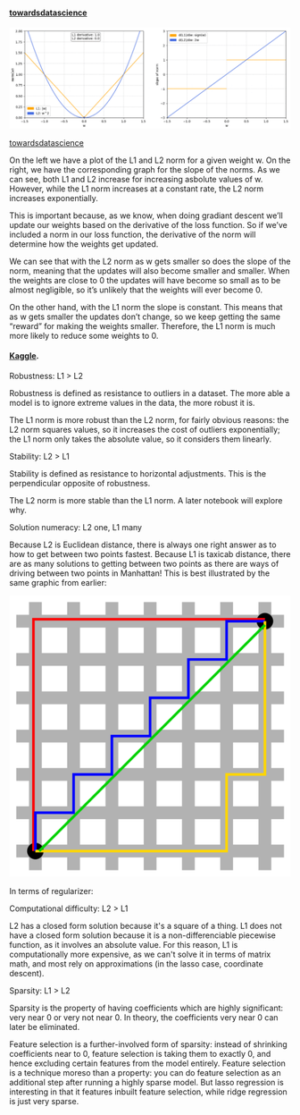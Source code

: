 
#### [towardsdatascience](https://towardsdatascience.com/visualizing-regularization-and-the-l1-and-l2-norms-d962aa769932)
![plot](./L1-L2.gif)

[towardsdatascience](https://towardsdatascience.com/visualizing-regularization-and-the-l1-and-l2-norms-d962aa769932)

On the left we have a plot of the L1 and L2 norm for a given weight w. On the right, we have the corresponding graph for the slope of the norms. As we can see, both L1 and L2 increase for increasing asbolute values of w. However, while the L1 norm increases at a constant rate, the L2 norm increases exponentially.

This is important because, as we know, when doing gradiant descent we’ll update our weights based on the derivative of the loss function. So if we’ve included a norm in our loss function, the derivative of the norm will determine how the weights get updated.

We can see that with the L2 norm as w gets smaller so does the slope of the norm, meaning that the updates will also become smaller and smaller. When the weights are close to 0 the updates will have become so small as to be almost negligible, so it’s unlikely that the weights will ever become 0.

On the other hand, with the L1 norm the slope is constant. This means that as w gets smaller the updates don’t change, so we keep getting the same “reward” for making the weights smaller. Therefore, the L1 norm is much more likely to reduce some weights to 0.

#### [Kaggle](https://www.kaggle.com/residentmario/l1-norms-versus-l2-norms).

Robustness: L1 > L2

Robustness is defined as resistance to outliers in a dataset. The more able a model is to ignore extreme values in the data, the more robust it is.

The L1 norm is more robust than the L2 norm, for fairly obvious reasons: the L2 norm squares values, so it increases the cost of outliers exponentially; the L1 norm only takes the absolute value, so it considers them linearly.

Stability: L2 > L1

Stability is defined as resistance to horizontal adjustments. This is the perpendicular opposite of robustness.

The L2 norm is more stable than the L1 norm. A later notebook will explore why.

Solution numeracy: L2 one, L1 many

Because L2 is Euclidean distance, there is always one right answer as to how to get between two points fastest. Because L1 is taxicab distance, there are as many solutions to getting between two points as there are ways of driving between two points in Manhattan! This is best illustrated by the same graphic from earlier:

![distance](./Manhattan_distance.svg)

In terms of regularizer:

Computational difficulty: L2 > L1

L2 has a closed form solution because it's a square of a thing. L1 does not have a closed form solution because it is a non-differenciable piecewise function, as it involves an absolute value. For this reason, L1 is computationally more expensive, as we can't solve it in terms of matrix math, and most rely on approximations (in the lasso case, coordinate descent).

Sparsity: L1 > L2

Sparsity is the property of having coefficients which are highly significant: very near 0 or very not near 0. In theory, the coefficients very near 0 can later be eliminated.

Feature selection is a further-involved form of sparsity: instead of shrinking coefficients near to 0, feature selection is taking them to exactly 0, and hence excluding certain features from the model entirely. Feature selection is a technique moreso than a property: you can do feature selection as an additional step after running a highly sparse model. But lasso regression is interesting in that it features inbuilt feature selection, while ridge regression is just very sparse.

